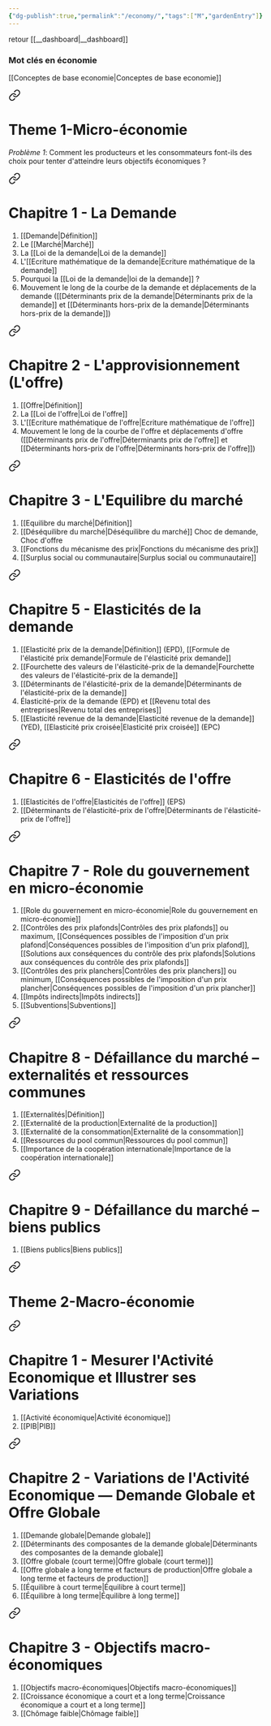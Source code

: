 ```yaml
---
{"dg-publish":true,"permalink":"/economy/","tags":["M","gardenEntry"]}
---
```



retour [[__dashboard\|__dashboard]]

### Mot clés en économie
[[Conceptes de base economie\|Conceptes de base economie]]


<div class="transclusion internal-embed is-loaded"><a class="markdown-embed-link" href="/theme-1-micro-economie/" aria-label="Open link"><svg xmlns="http://www.w3.org/2000/svg" width="24" height="24" viewBox="0 0 24 24" fill="none" stroke="currentColor" stroke-width="2" stroke-linecap="round" stroke-linejoin="round" class="svg-icon lucide-link"><path d="M10 13a5 5 0 0 0 7.54.54l3-3a5 5 0 0 0-7.07-7.07l-1.72 1.71"></path><path d="M14 11a5 5 0 0 0-7.54-.54l-3 3a5 5 0 0 0 7.07 7.07l1.71-1.71"></path></svg></a><div class="markdown-embed">





# Theme 1-Micro-économie
*Problème 1*: Comment les producteurs et les consommateurs font-ils des choix pour tenter d'atteindre leurs objectifs économiques ?


<div class="transclusion internal-embed is-loaded"><a class="markdown-embed-link" href="/chapitre-1-la-demande/" aria-label="Open link"><svg xmlns="http://www.w3.org/2000/svg" width="24" height="24" viewBox="0 0 24 24" fill="none" stroke="currentColor" stroke-width="2" stroke-linecap="round" stroke-linejoin="round" class="svg-icon lucide-link"><path d="M10 13a5 5 0 0 0 7.54.54l3-3a5 5 0 0 0-7.07-7.07l-1.72 1.71"></path><path d="M14 11a5 5 0 0 0-7.54-.54l-3 3a5 5 0 0 0 7.07 7.07l1.71-1.71"></path></svg></a><div class="markdown-embed">





# Chapitre 1 - La Demande

1. [[Demande\|Définition]]
2. Le [[Marché\|Marché]]
3. La [[Loi de la demande\|Loi de la demande]]
4. L'[[Ecriture mathématique de la demande\|Ecriture mathématique de la demande]]
5. Pourquoi la [[Loi de la demande\|loi de la demande]] ?
6. Mouvement le long de la courbe de la demande et déplacements de la demande ([[Déterminants prix de la demande\|Déterminants prix de la demande]] et [[Déterminants hors-prix de la demande\|Déterminants hors-prix de la demande]])



</div></div>


<div class="transclusion internal-embed is-loaded"><a class="markdown-embed-link" href="/chapitre-2-l-approvisionnement-l-offre/" aria-label="Open link"><svg xmlns="http://www.w3.org/2000/svg" width="24" height="24" viewBox="0 0 24 24" fill="none" stroke="currentColor" stroke-width="2" stroke-linecap="round" stroke-linejoin="round" class="svg-icon lucide-link"><path d="M10 13a5 5 0 0 0 7.54.54l3-3a5 5 0 0 0-7.07-7.07l-1.72 1.71"></path><path d="M14 11a5 5 0 0 0-7.54-.54l-3 3a5 5 0 0 0 7.07 7.07l1.71-1.71"></path></svg></a><div class="markdown-embed">





# Chapitre 2 - L'approvisionnement (L'offre)

1. [[Offre\|Définition]]
2. La [[Loi de l'offre\|Loi de l'offre]]
3. L'[[Ecriture mathématique de l'offre\|Ecriture mathématique de l'offre]]
4. Mouvement le long de la courbe de l'offre et déplacements d'offre ([[Déterminants prix de l'offre\|Déterminants prix de l'offre]] et [[Déterminants hors-prix de l'offre\|Déterminants hors-prix de l'offre]])

</div></div>


<div class="transclusion internal-embed is-loaded"><a class="markdown-embed-link" href="/chapitre-3-l-equilibre-du-marche/" aria-label="Open link"><svg xmlns="http://www.w3.org/2000/svg" width="24" height="24" viewBox="0 0 24 24" fill="none" stroke="currentColor" stroke-width="2" stroke-linecap="round" stroke-linejoin="round" class="svg-icon lucide-link"><path d="M10 13a5 5 0 0 0 7.54.54l3-3a5 5 0 0 0-7.07-7.07l-1.72 1.71"></path><path d="M14 11a5 5 0 0 0-7.54-.54l-3 3a5 5 0 0 0 7.07 7.07l1.71-1.71"></path></svg></a><div class="markdown-embed">





# Chapitre 3 - L'Equilibre du marché
1. [[Equilibre du marché\|Définition]]
2. [[Déséquilibre du marché\|Déséquilibre du marché]] Choc de demande, Choc d'offre
3. [[Fonctions du mécanisme des prix\|Fonctions du mécanisme des prix]]
4. [[Surplus social ou communautaire\|Surplus social ou communautaire]]

</div></div>


<div class="transclusion internal-embed is-loaded"><a class="markdown-embed-link" href="/chapitre-5-elasticites-de-la-demande/" aria-label="Open link"><svg xmlns="http://www.w3.org/2000/svg" width="24" height="24" viewBox="0 0 24 24" fill="none" stroke="currentColor" stroke-width="2" stroke-linecap="round" stroke-linejoin="round" class="svg-icon lucide-link"><path d="M10 13a5 5 0 0 0 7.54.54l3-3a5 5 0 0 0-7.07-7.07l-1.72 1.71"></path><path d="M14 11a5 5 0 0 0-7.54-.54l-3 3a5 5 0 0 0 7.07 7.07l1.71-1.71"></path></svg></a><div class="markdown-embed">





# Chapitre 5 - Elasticités de la demande

1. [[Elasticité prix de la demande\|Définition]] (EPD), [[Formule de l'élasticité prix demande\|Formule de l'élasticité prix demande]]
2. [[Fourchette des valeurs de l'élasticité-prix de la demande\|Fourchette des valeurs de l'élasticité-prix de la demande]]
3. [[Déterminants de l'élasticité-prix de la demande\|Déterminants de l'élasticité-prix de la demande]]
4. Élasticité-prix de la demande (EPD) et [[Revenu total des entreprises\|Revenu total des entreprises]]
5. [[Elasticité revenue de la demande\|Elasticité revenue de la demande]] (YED), [[Elasticité prix croisée\|Elasticité prix croisée]] (EPC)

</div></div>


<div class="transclusion internal-embed is-loaded"><a class="markdown-embed-link" href="/chapitre-6-elasticites-de-l-offre/" aria-label="Open link"><svg xmlns="http://www.w3.org/2000/svg" width="24" height="24" viewBox="0 0 24 24" fill="none" stroke="currentColor" stroke-width="2" stroke-linecap="round" stroke-linejoin="round" class="svg-icon lucide-link"><path d="M10 13a5 5 0 0 0 7.54.54l3-3a5 5 0 0 0-7.07-7.07l-1.72 1.71"></path><path d="M14 11a5 5 0 0 0-7.54-.54l-3 3a5 5 0 0 0 7.07 7.07l1.71-1.71"></path></svg></a><div class="markdown-embed">





# Chapitre 6 - Elasticités de l'offre
1. [[Elasticités de l'offre\|Elasticités de l'offre]] (EPS)
2. [[Déterminants de l'élasticité-prix de l'offre\|Déterminants de l'élasticité-prix de l'offre]]

</div></div>


<div class="transclusion internal-embed is-loaded"><a class="markdown-embed-link" href="/chapitre-7-role-du-gouvernement-en-micro-economie/" aria-label="Open link"><svg xmlns="http://www.w3.org/2000/svg" width="24" height="24" viewBox="0 0 24 24" fill="none" stroke="currentColor" stroke-width="2" stroke-linecap="round" stroke-linejoin="round" class="svg-icon lucide-link"><path d="M10 13a5 5 0 0 0 7.54.54l3-3a5 5 0 0 0-7.07-7.07l-1.72 1.71"></path><path d="M14 11a5 5 0 0 0-7.54-.54l-3 3a5 5 0 0 0 7.07 7.07l1.71-1.71"></path></svg></a><div class="markdown-embed">





# Chapitre 7 - Role du gouvernement en micro-économie
1. [[Role du gouvernement en micro-économie\|Role du gouvernement en micro-économie]]
2. [[Contrôles des prix plafonds\|Contrôles des prix plafonds]] ou maximum, [[Conséquences possibles de l'imposition d'un prix plafond\|Conséquences possibles de l'imposition d'un prix plafond]], [[Solutions aux conséquences du contrôle des prix plafonds\|Solutions aux conséquences du contrôle des prix plafonds]]
3. [[Contrôles des prix planchers\|Contrôles des prix planchers]] ou minimum, [[Conséquences possibles de l'imposition d'un prix plancher\|Conséquences possibles de l'imposition d'un prix plancher]]
4. [[Impôts indirects\|Impôts indirects]]
5. [[Subventions\|Subventions]]


</div></div>


<div class="transclusion internal-embed is-loaded"><a class="markdown-embed-link" href="/chapitre-8-defaillance-du-marche-externalites-et-ressources-communes/" aria-label="Open link"><svg xmlns="http://www.w3.org/2000/svg" width="24" height="24" viewBox="0 0 24 24" fill="none" stroke="currentColor" stroke-width="2" stroke-linecap="round" stroke-linejoin="round" class="svg-icon lucide-link"><path d="M10 13a5 5 0 0 0 7.54.54l3-3a5 5 0 0 0-7.07-7.07l-1.72 1.71"></path><path d="M14 11a5 5 0 0 0-7.54-.54l-3 3a5 5 0 0 0 7.07 7.07l1.71-1.71"></path></svg></a><div class="markdown-embed">





# Chapitre 8 - Défaillance du marché – externalités et ressources communes
1. [[Externalités\|Définition]]
2. [[Externalité de la production\|Externalité de la production]]
3. [[Externalité de la consommation\|Externalité de la consommation]]
4. [[Ressources du pool commun\|Ressources du pool commun]]
5. [[Importance de la coopération internationale\|Importance de la coopération internationale]]

</div></div>


<div class="transclusion internal-embed is-loaded"><a class="markdown-embed-link" href="/chapitre-9-defaillance-du-marche-biens-publics/" aria-label="Open link"><svg xmlns="http://www.w3.org/2000/svg" width="24" height="24" viewBox="0 0 24 24" fill="none" stroke="currentColor" stroke-width="2" stroke-linecap="round" stroke-linejoin="round" class="svg-icon lucide-link"><path d="M10 13a5 5 0 0 0 7.54.54l3-3a5 5 0 0 0-7.07-7.07l-1.72 1.71"></path><path d="M14 11a5 5 0 0 0-7.54-.54l-3 3a5 5 0 0 0 7.07 7.07l1.71-1.71"></path></svg></a><div class="markdown-embed">





# Chapitre 9 - Défaillance du marché –  biens publics

1. [[Biens publics\|Biens publics]]

</div></div>




</div></div>



<div class="transclusion internal-embed is-loaded"><a class="markdown-embed-link" href="/theme-2-macro-economie/" aria-label="Open link"><svg xmlns="http://www.w3.org/2000/svg" width="24" height="24" viewBox="0 0 24 24" fill="none" stroke="currentColor" stroke-width="2" stroke-linecap="round" stroke-linejoin="round" class="svg-icon lucide-link"><path d="M10 13a5 5 0 0 0 7.54.54l3-3a5 5 0 0 0-7.07-7.07l-1.72 1.71"></path><path d="M14 11a5 5 0 0 0-7.54-.54l-3 3a5 5 0 0 0 7.07 7.07l1.71-1.71"></path></svg></a><div class="markdown-embed">





# Theme 2-Macro-économie

<div class="transclusion internal-embed is-loaded"><a class="markdown-embed-link" href="/chapitre-1-mesurer-l-activite-economique-et-illustrer-ses-variations/" aria-label="Open link"><svg xmlns="http://www.w3.org/2000/svg" width="24" height="24" viewBox="0 0 24 24" fill="none" stroke="currentColor" stroke-width="2" stroke-linecap="round" stroke-linejoin="round" class="svg-icon lucide-link"><path d="M10 13a5 5 0 0 0 7.54.54l3-3a5 5 0 0 0-7.07-7.07l-1.72 1.71"></path><path d="M14 11a5 5 0 0 0-7.54-.54l-3 3a5 5 0 0 0 7.07 7.07l1.71-1.71"></path></svg></a><div class="markdown-embed">





# Chapitre 1 - Mesurer l'Activité Economique et Illustrer ses Variations
1. [[Activité économique\|Activité économique]]
2. [[PIB\|PIB]]

</div></div>


<div class="transclusion internal-embed is-loaded"><a class="markdown-embed-link" href="/chapitre-2-variations-de-l-activite-economique-demande-globale-et-offre-globale/" aria-label="Open link"><svg xmlns="http://www.w3.org/2000/svg" width="24" height="24" viewBox="0 0 24 24" fill="none" stroke="currentColor" stroke-width="2" stroke-linecap="round" stroke-linejoin="round" class="svg-icon lucide-link"><path d="M10 13a5 5 0 0 0 7.54.54l3-3a5 5 0 0 0-7.07-7.07l-1.72 1.71"></path><path d="M14 11a5 5 0 0 0-7.54-.54l-3 3a5 5 0 0 0 7.07 7.07l1.71-1.71"></path></svg></a><div class="markdown-embed">





# Chapitre 2 - Variations de l'Activité Economique — Demande Globale et Offre Globale
1. [[Demande globale\|Demande globale]]
2. [[Déterminants des composantes de la demande globale\|Déterminants des composantes de la demande globale]]
3. [[Offre globale (court terme)\|Offre globale (court terme)]]
4. [[Offre globale a long terme et facteurs de production\|Offre globale a long terme et facteurs de production]]
5. [[Équilibre à court terme\|Équilibre à court terme]]
6. [[Équilibre à long terme\|Équilibre à long terme]]

</div></div>


<div class="transclusion internal-embed is-loaded"><a class="markdown-embed-link" href="/chapitre-3-objectifs-macro-economiques/" aria-label="Open link"><svg xmlns="http://www.w3.org/2000/svg" width="24" height="24" viewBox="0 0 24 24" fill="none" stroke="currentColor" stroke-width="2" stroke-linecap="round" stroke-linejoin="round" class="svg-icon lucide-link"><path d="M10 13a5 5 0 0 0 7.54.54l3-3a5 5 0 0 0-7.07-7.07l-1.72 1.71"></path><path d="M14 11a5 5 0 0 0-7.54-.54l-3 3a5 5 0 0 0 7.07 7.07l1.71-1.71"></path></svg></a><div class="markdown-embed">





# Chapitre 3 -  Objectifs macro-économiques
1. [[Objectifs macro-économiques\|Objectifs macro-économiques]]
2. [[Croissance économique a court et a long terme\|Croissance économique a court et a long terme]]
3. [[Chômage faible\|Chômage faible]]

</div></div>


</div></div>
